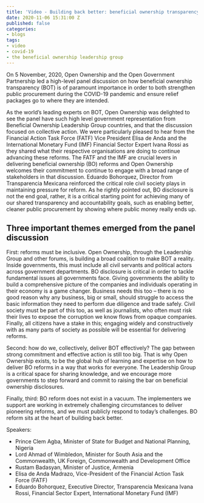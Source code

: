 ```yaml
---
title: 'Video - Building back better: beneficial ownership transparency during a crisis'
date: 2020-11-06 15:31:00 Z
published: false
categories:
- blogs
tags:
- video
- covid-19
- the beneficial ownership leadership group
---
```


On 5 November, 2020, Open Ownership and the Open Government Partnership led a high-level panel discussion on how beneficial ownership transparency (BOT) is of paramount importance in order to both strengthen public procurement during the COVID-19 pandemic and ensure relief packages go to where they are intended. 

As the world’s leading experts on BOT, Open Ownership was delighted to see the panel have such high level government representation from Beneficial Ownership Leadership Group countries, and that the discussion focused on collective action. We were particularly pleased to hear from the Financial Action Task Force (FATF) Vice President Elisa de Anda and the International Monetary Fund (IMF) Financial Sector Expert Ivana Rossi as they shared what their respective organisations are doing to continue advancing these reforms. The FATF and the IMF are crucial levers in delivering beneficial ownership (BO) reforms and Open Ownership welcomes their commitment to continue to engage with a broad range of stakeholders in that discussion. Eduardo Bohorquez, Director from Transparencia Mexicana reinforced the critical role civil society plays in maintaining pressure for reform. As he rightly pointed out, BO disclosure is not the end goal, rather, it is a critical starting point for achieving many of our shared transparency and accountability goals, such as enabling better, cleaner public procurement by showing where public money really ends up.

## Three important themes emerged from the panel discussion

First: reforms must be inclusive. Open Ownership, through the Leadership Group and other forums, is building a broad coalition to make BOT a reality. Inside governments, this must include all civil servants and political actors across government departments. BO disclosure is critical in order to tackle fundamental issues all governments face. Giving governments the ability to build a comprehensive picture of the companies and individuals operating in their economy is a game changer. Business needs this too – there is no good reason why any business, big or small, should struggle to access the basic information they need to perform due diligence and trade safely. Civil society must be part of this too, as well as journalists, who often must risk their lives to expose the corruption we know flows from opaque companies. Finally, all citizens have a stake in this; engaging widely and constructively with as many parts of society as possible will be essential for delivering reforms.

Second: how do we, collectively, deliver BOT effectively? The gap between strong commitment and effective action is still too big. That is why Open Ownership exists, to be the global hub of learning and expertise on how to deliver BO reforms in a way that works for everyone. The Leadership Group is a critical space for sharing knowledge, and we encourage more governments to step forward and commit to raising the bar on beneficial ownership disclosures. 

Finally, third: BO reform does not exist in a vacuum. The implementers we support are working in extremely challenging circumstances to deliver pioneering reforms, and we must publicly respond to today’s challenges. BO reform sits at the heart of building back better. 


Speakers:
* Prince Clem Agba, Minister of State for Budget and National Planning, Nigeria
* Lord Ahmad of Wimbledon, Minister for South Asia and the Commonwealth, UK Foreign, Commonwealth and Development Office
* Rustam Badasyan, Minister of Justice, Armenia
* Elisa de Anda Madrazo, Vice-President of the Financial Action Task Force (FATF)
* Eduardo Bohorquez, Executive Director, Transparencia Mexicana
Ivana Rossi, Financial Sector Expert, International Monetary Fund (IMF)
